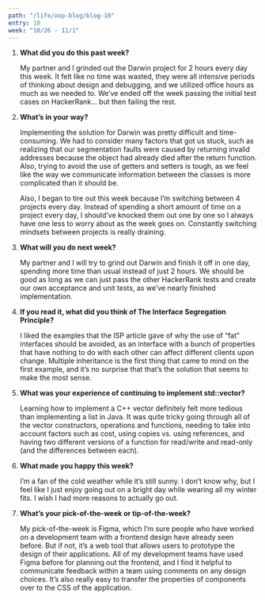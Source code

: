 ```yaml
---
path: "/life/oop-blog/blog-10"
entry: 10
week: "10/26 - 11/1"
---
```


1. **What did you do this past week?**

    My partner and I grinded out the Darwin project for 2 hours every day this week. It felt like no time was wasted, they were all intensive periods of thinking about design and debugging, and we utilized office hours as much as we needed to. We’ve ended off the week passing the initial test cases on HackerRank… but then failing the rest.

1. **What’s in your way?**

    Implementing the solution for Darwin was pretty difficult and time-consuming. We had to consider many factors that got us stuck, such as realizing that our segmentation faults were caused by returning invalid addresses because the object had already died after the return function. Also, trying to avoid the use of getters and setters is tough, as we feel like the way we communicate information between the classes is more complicated than it should be.

    Also, I began to tire out this week because I’m switching between 4 projects every day. Instead of spending a short amount of time on a project every day, I should’ve knocked them out one by one so I always have one less to worry about as the week goes on. Constantly switching mindsets between projects is really draining.

1. **What will you do next week?**

    My partner and I will try to grind out Darwin and finish it off in one day, spending more time than usual instead of just 2 hours. We should be good as long as we can just pass the other HackerRank tests and create our own acceptance and unit tests, as we’ve nearly finished implementation.

1. **If you read it, what did you think of The Interface Segregation Principle?**

    I liked the examples that the ISP article gave of why the use of “fat” interfaces should be avoided, as an interface with a bunch of properties that have nothing to do with each other can affect different clients upon change. Multiple inheritance is the first thing that came to mind on the first example, and it’s no surprise that that’s the solution that seems to make the most sense.

1. **What was your experience of continuing to implement std::vector?**

    Learning how to implement a C++ vector definitely felt more tedious than implementing a list in Java. It was quite tricky going through all of the vector constructors, operations and functions, needing to take into account factors such as cost, using copies vs. using references, and having two different versions of a function for read/write and read-only (and the differences between each).

1. **What made you happy this week?**

    I’m a fan of the cold weather while it’s still sunny. I don’t know why, but I feel like I just enjoy going out on a bright day while wearing all my winter fits. I wish I had more reasons to actually go out.

1. **What’s your pick-of-the-week or tip-of-the-week?**

    My pick-of-the-week is Figma, which I’m sure people who have worked on a development team with a frontend design have already seen before. But if not, it’s a web tool that allows users to prototype the design of their applications. All of my development teams have used Figma before for planning out the frontend, and I find it helpful to communicate feedback within a team using comments on any design choices. It’s also really easy to transfer the properties of components over to the CSS of the application.